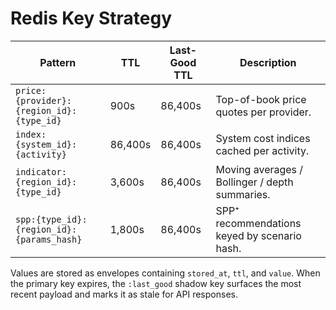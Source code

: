 # Redis Key Strategy

| Pattern | TTL | Last-Good TTL | Description |
| --- | --- | --- | --- |
| `price:{provider}:{region_id}:{type_id}` | 900s | 86,400s | Top-of-book price quotes per provider. |
| `index:{system_id}:{activity}` | 86,400s | 86,400s | System cost indices cached per activity. |
| `indicator:{region_id}:{type_id}` | 3,600s | 86,400s | Moving averages / Bollinger / depth summaries. |
| `spp:{type_id}:{region_id}:{params_hash}` | 1,800s | 86,400s | SPP⁺ recommendations keyed by scenario hash. |

Values are stored as envelopes containing `stored_at`, `ttl`, and `value`. When the primary key expires, the `:last_good` shadow key surfaces the most recent payload and marks it as stale for API responses.
